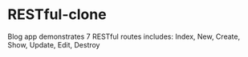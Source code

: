 # RESTful-clone
Blog app demonstrates 7 RESTful routes includes: Index, New, Create, Show, Update, Edit, Destroy
